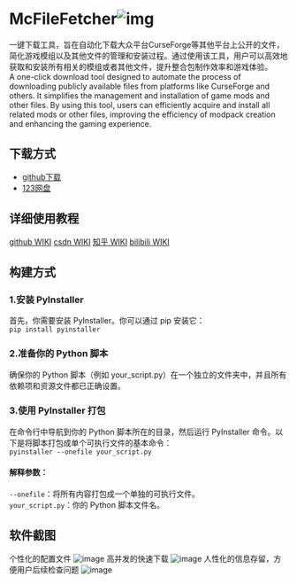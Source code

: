 
# McFileFetcher![img](https://github.com/user-attachments/assets/29c9c3c1-6549-4ae1-907b-ffa151be12cf)

一键下载工具，旨在自动化下载大众平台CurseForge等其他平台上公开的文件，简化游戏模组以及其他文件的管理和安装过程。通过使用该工具，用户可以高效地获取和安装所有相关的模组或者其他文件，提升整合包制作效率和游戏体验。
<br>
A one-click download tool designed to automate the process of downloading publicly available files from platforms like CurseForge and others. It simplifies the management and installation of game mods and other files. By using this tool, users can efficiently acquire and install all related mods or other files, improving the efficiency of modpack creation and enhancing the gaming experience.
## 下载方式
- [github下载](https://github.com/764069075/McFileFetcher/releases "下载最新版本")
- [123网盘](https://www.123pan.com/s/MQX9-gn2pd "免登录高速下载所有版本")
## 详细使用教程
[github WIKI](https://github.com/764069075/McFileFetcher/wiki)
[csdn WIKI](https://blog.csdn.net/qq_34199015/article/details/142314093)
[知乎 WIKI](https://zhuanlan.zhihu.com/p/720532445)
[bilibili WIKI](https://www.bilibili.com/opus/978058564062937125)
## 构建方式
### 1.安装 PyInstaller
首先，你需要安装 PyInstaller。你可以通过 pip 安装它：<br>
`pip install pyinstaller`
### 2.准备你的 Python 脚本
确保你的 Python 脚本（例如 your_script.py）在一个独立的文件夹中，并且所有依赖项和资源文件都已正确设置。
### 3.使用 PyInstaller 打包
在命令行中导航到你的 Python 脚本所在的目录，然后运行 PyInstaller 命令。以下是将脚本打包成单个可执行文件的基本命令：<br>
`pyinstaller --onefile your_script.py`
#### 解释参数：
`--onefile`：将所有内容打包成一个单独的可执行文件。<br>
`your_script.py`：你的 Python 脚本文件名。
## 软件截图
个性化的配置文件
![image](https://github.com/user-attachments/assets/0564b556-163d-4a15-a2e0-4cdb3371079b)
高并发的快速下载
![image](https://github.com/user-attachments/assets/688d5f33-e153-4748-bb1b-4117e1b1ba21)
人性化的信息存留，方便用户后续检查问题
![image](https://github.com/user-attachments/assets/bd156dab-dfa6-4ef7-90ef-fe409d302e09)
